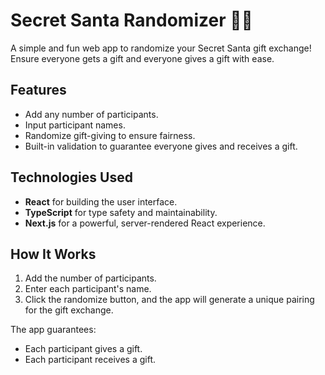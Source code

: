 # Secret Santa Randomizer 🎅🎁

A simple and fun web app to randomize your Secret Santa gift exchange! Ensure everyone gets a gift and everyone gives a gift with ease.

## Features

- Add any number of participants.
- Input participant names.
- Randomize gift-giving to ensure fairness.
- Built-in validation to guarantee everyone gives and receives a gift.

## Technologies Used

- **React** for building the user interface.
- **TypeScript** for type safety and maintainability.
- **Next.js** for a powerful, server-rendered React experience.

## How It Works

1. Add the number of participants.
2. Enter each participant's name.
3. Click the randomize button, and the app will generate a unique pairing for the gift exchange.

The app guarantees:

- Each participant gives a gift.
- Each participant receives a gift.
